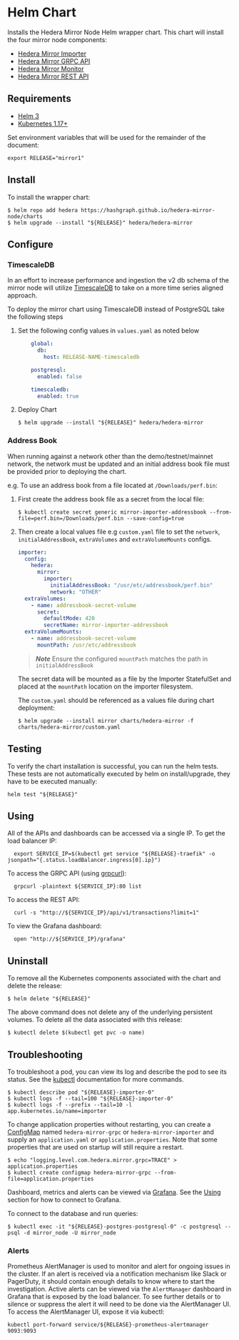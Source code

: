 # Helm Chart

Installs the Hedera Mirror Node Helm wrapper chart. This chart will install the four mirror node components:

- [Hedera Mirror Importer](hedera-mirror-importer)
- [Hedera Mirror GRPC API](hedera-mirror-grpc)
- [Hedera Mirror Monitor](hedera-mirror-monitor)
- [Hedera Mirror REST API](hedera-mirror-rest)

## Requirements

- [Helm 3](https://helm.sh)
- [Kubernetes 1.17+](https://kubernetes.io)

Set environment variables that will be used for the remainder of the document:

```shell script
export RELEASE="mirror1"
```

## Install

To install the wrapper chart:

```shell script
$ helm repo add hedera https://hashgraph.github.io/hedera-mirror-node/charts
$ helm upgrade --install "${RELEASE}" hedera/hedera-mirror
```

## Configure

### TimescaleDB
In an effort to increase performance and ingestion the v2 db schema of the mirror node will utilize [TimescaleDB](https://docs.timescale.com/latest/main) to take on a more time series aligned approach.

To deploy the mirror chart using TimescaleDB instead of PostgreSQL take the following steps
1. Set the following config values in `values.yaml` as noted below
    ```yaml
        global:
          db:
            host: RELEASE-NAME-timescaledb

        postgresql:
          enabled: false

        timescaledb:
          enabled: true
    ```

2. Deploy Chart
    ```shell script
    $ helm upgrade --install "${RELEASE}" hedera/hedera-mirror
    ```

### Address Book
When running against a network other than the demo/testnet/mainnet network, the network must be updated and an initial address book file must be provided prior to deploying the chart.

e.g. To use an address book from a file located at `/Downloads/perf.bin`:

1. First create the address book file as a secret from the local file:
    ```shell script
    $ kubectl create secret generic mirror-importer-addressbook --from-file=perf.bin=/Downloads/perf.bin --save-config=true
    ```

2. Then create a local values file e.g `custom.yaml` file to set the `network`, `initialAddressBook`, `extraVolumes` and `extraVolumeMounts` configs.
    ```yaml
    importer:
      config:
        hedera:
          mirror:
            importer:
              initialAddressBook: "/usr/etc/addressbook/perf.bin"
              network: "OTHER"
      extraVolumes:
        - name: addressbook-secret-volume
          secret:
            defaultMode: 420
            secretName: mirror-importer-addressbook
      extraVolumeMounts:
        - name: addressbook-secret-volume
          mountPath: /usr/etc/addressbook
    ```
    > **_Note_** Ensure the configured `mountPath` matches the path in `initialAddressBook`

   The secret data will be mounted as a file by the Importer StatefulSet and placed at the `mountPath` location on the importer filesystem.

   The `custom.yaml` should be referenced as a values file during chart deployment:
   ```shell script
   $ helm upgrade --install mirror charts/hedera-mirror -f charts/hedera-mirror/custom.yaml
   ```

## Testing

To verify the chart installation is successful, you can run the helm tests. These tests are not automatically executed
by helm on install/upgrade, they have to be executed manually:

```shell script
helm test "${RELEASE}"
```

## Using

All of the APIs and dashboards can be accessed via a single IP. To get the load balancer IP:
```shell script
  export SERVICE_IP=$(kubectl get service "${RELEASE}-traefik" -o jsonpath="{.status.loadBalancer.ingress[0].ip}")
```

To access the GRPC API (using [grpcurl](https://github.com/fullstorydev/grpcurl)):
```shell script
  grpcurl -plaintext ${SERVICE_IP}:80 list
```

To access the REST API:
```shell script
  curl -s "http://${SERVICE_IP}/api/v1/transactions?limit=1"
```

To view the Grafana dashboard:
```shell script
  open "http://${SERVICE_IP}/grafana"
```

## Uninstall

To remove all the Kubernetes components associated with the chart and delete the release:

```shell script
$ helm delete "${RELEASE}"
```

The above command does not delete any of the underlying persistent volumes. To delete all the data associated with this release:
```shell script
$ kubectl delete $(kubectl get pvc -o name)
```

## Troubleshooting

To troubleshoot a pod, you can view its log and describe the pod to see its status. See the
[kubectl](https://kubernetes.io/docs/reference/kubectl/overview/) documentation for more commands.

```shell script
$ kubectl describe pod "${RELEASE}-importer-0"
$ kubectl logs -f --tail=100 "${RELEASE}-importer-0"
$ kubectl logs -f --prefix --tail=10 -l app.kubernetes.io/name=importer
```

To change application properties without restarting, you can create a
[ConfigMap](https://kubernetes.io/docs/tasks/configure-pod-container/configure-pod-configmap/#create-configmaps-from-files)
named `hedera-mirror-grpc` or `hedera-mirror-importer` and supply an `application.yaml` or `application.properties`.
Note that some properties that are used on startup will still require a restart.

```shell script
$ echo "logging.level.com.hedera.mirror.grpc=TRACE" > application.properties
$ kubectl create configmap hedera-mirror-grpc --from-file=application.properties
```

Dashboard, metrics and alerts can be viewed via [Grafana](https://grafana.com). See the [Using](#using) section for how
to connect to Grafana.

To connect to the database and run queries:

```shell script
$ kubectl exec -it "${RELEASE}-postgres-postgresql-0" -c postgresql -- psql -d mirror_node -U mirror_node
```

### Alerts

Prometheus AlertManager is used to monitor and alert for ongoing issues in the cluster. If an alert is received via
a notification mechanism like Slack or PagerDuty, it should contain enough details to know where to start the
investigation. Active alerts can be viewed via the `AlertManager` dashboard in Grafana that is exposed by the load
balancer. To see further details or to silence or suppress the alert it will need to be done via the AlertManager UI.
To access the AlertManager UI, expose it via kubectl:

```shell script
kubectl port-forward service/${RELEASE}-prometheus-alertmanager 9093:9093
```
